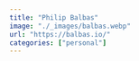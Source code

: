 ```yaml
---
title: "Philip Balbas"
image: "./_images/balbas.webp"
url: "https://balbas.io/"
categories: ["personal"]
---
```

